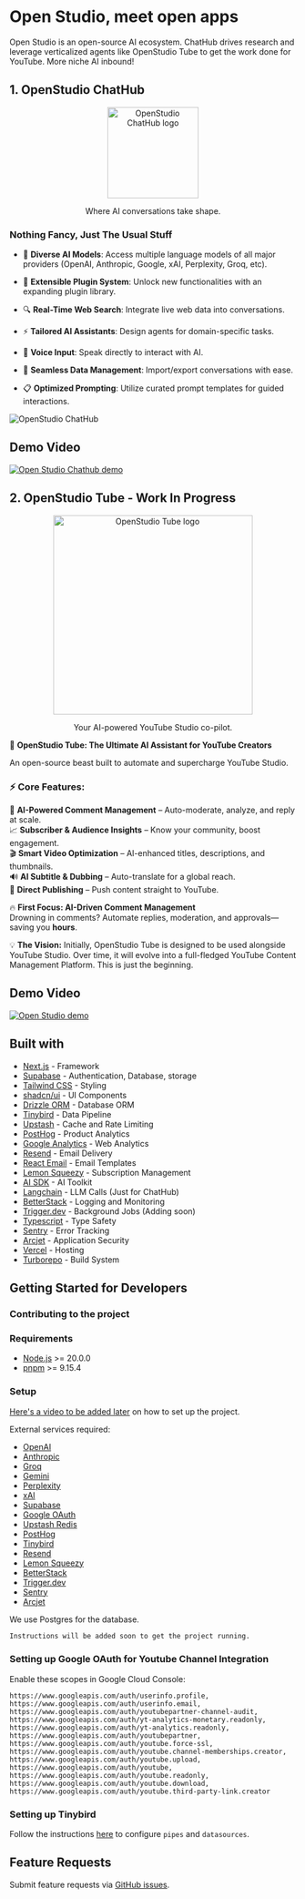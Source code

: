 # Open Studio, meet open apps

Open Studio is an open-source AI ecosystem. ChatHub drives research and leverage verticalized agents like OpenStudio Tube to get the work done for YouTube. More niche AI inbound!

## 1. OpenStudio ChatHub

<p align="center">
  <img width="160" alt="OpenStudio ChatHub logo" src=".github/screenshots/oschathubhero.png">
</p>

<p align="center">Where AI conversations take shape.</p>

### Nothing Fancy, Just The Usual Stuff

- 🤖 **Diverse AI Models**: Access multiple language models of all major providers (OpenAI, Anthropic, Google, xAI, Perplexity, Groq, etc).

- 🔧 **Extensible Plugin System**: Unlock new functionalities with an expanding plugin library.

- 🔍 **Real-Time Web Search**: Integrate live web data into conversations.

- ⚡ **Tailored AI Assistants**: Design agents for domain-specific tasks.

- 🎤 **Voice Input**: Speak directly to interact with AI.

- 💾 **Seamless Data Management**: Import/export conversations with ease.

- 📋 **Optimized Prompting**: Utilize curated prompt templates for guided interactions.

![OpenStudio ChatHub](.github/screenshots/oschathub.png)

## Demo Video

[![Open Studio Chathub demo](.github/screenshots/oschathubthumbnail.png)](https://youtu.be/KCd_bdnJ1SE?si=xJHksV_YNQrA-Wq2)


## 2. OpenStudio Tube - Work In Progress

<p align="center">
  <img width="350" alt="OpenStudio Tube logo" src=".github/screenshots/ostubehero.jpeg">
</p>

<p align="center">Your AI-powered YouTube Studio co-pilot.</p>

🚀 **OpenStudio Tube: The Ultimate AI Assistant for YouTube Creators**  

An open-source beast built to automate and supercharge YouTube Studio.  

### ⚡ **Core Features:**  
📝 **AI-Powered Comment Management** – Auto-moderate, analyze, and reply at scale.  
📈 **Subscriber & Audience Insights** – Know your community, boost engagement.  
🎬 **Smart Video Optimization** – AI-enhanced titles, descriptions, and thumbnails.  
🔊 **AI Subtitle & Dubbing** – Auto-translate for a global reach.  
🚀 **Direct Publishing** – Push content straight to YouTube.  
 

🔥 **First Focus: AI-Driven Comment Management**  
Drowning in comments? Automate replies, moderation, and approvals—saving you **hours**.

💡 **The Vision:** Initially, OpenStudio Tube is designed to be used alongside YouTube Studio. Over time, it will evolve into a full-fledged YouTube Content Management Platform. This is just the beginning. 

## Demo Video

[![Open Studio demo](.github/screenshots/ostubethumbnail.webp)](https://youtu.be/Z_2XLXBjqzI?si=yVJXvxlf7YHst9oT)

## Built with

- [Next.js](https://nextjs.org/) - Framework
- [Supabase](https://supabase.com/) - Authentication, Database, storage
- [Tailwind CSS](https://tailwindcss.com/) - Styling
- [shadcn/ui](https://ui.shadcn.com/) - UI Components
- [Drizzle ORM](https://orm.drizzle.team/) - Database ORM
- [Tinybird](https://tinybird.co/) - Data Pipeline
- [Upstash](https://upstash.com/) - Cache and Rate Limiting
- [PostHog](https://posthog.com/) - Product Analytics
- [Google Analytics](https://analytics.google.com/) - Web Analytics
- [Resend](https://resend.com/) - Email Delivery
- [React Email](https://react.email/) - Email Templates
- [Lemon Squeezy](https://lemonsqueezy.com/) - Subscription Management
- [AI SDK](https://sdk.vercel.ai/) - AI Toolkit
- [Langchain](https://langchain.com/) - LLM Calls (Just for ChatHub)
- [BetterStack](https://betterstack.com/) - Logging and Monitoring
- [Trigger.dev](https://trigger.dev/) - Background Jobs (Adding soon)
- [Typescript](https://www.typescriptlang.org/) - Type Safety
- [Sentry](https://sentry.io/) - Error Tracking
- [Arcjet](https://arcjet.com/) - Application Security
- [Vercel](https://vercel.com/) - Hosting
- [Turborepo](https://turbo.build/) - Build System

## Getting Started for Developers

### Contributing to the project

### Requirements

- [Node.js](https://nodejs.org/en/) >= 20.0.0
- [pnpm](https://pnpm.io/) >= 9.15.4

### Setup

[Here's a video to be added later](https://youtube.com/@kuluruvineeth) on how to set up the project.

External services required:

- [OpenAI](https://platform.openai.com/api-keys)
- [Anthropic](https://docs.anthropic.com/en/api/getting-started)
- [Groq](https://groq.com/)
- [Gemini](https://aistudio.google.com/)
- [Perplexity](https://docs.perplexity.ai/guides/getting-started)
- [xAI](https://x.ai/api)
- [Supabase](https://supabase.com/)
- [Google OAuth](https://console.cloud.google.com/apis/credentials)
- [Upstash Redis](https://upstash.com/)
- [PostHog](https://posthog.com/)
- [Tinybird](https://www.tinybird.co/)
- [Resend](https://resend.com/)
- [Lemon Squeezy](https://lemonsqueezy.com/)
- [BetterStack](https://betterstack.com/)
- [Trigger.dev](https://trigger.dev/)
- [Sentry](https://sentry.io/)
- [Arcjet](https://arcjet.com/)

We use Postgres for the database.


```bash
Instructions will be added soon to get the project running.
```

### Setting up Google OAuth for Youtube Channel Integration

Enable these scopes in Google Cloud Console:

```plaintext
https://www.googleapis.com/auth/userinfo.profile,
https://www.googleapis.com/auth/userinfo.email,
https://www.googleapis.com/auth/youtubepartner-channel-audit,
https://www.googleapis.com/auth/yt-analytics-monetary.readonly,
https://www.googleapis.com/auth/yt-analytics.readonly,
https://www.googleapis.com/auth/youtubepartner,
https://www.googleapis.com/auth/youtube.force-ssl,
https://www.googleapis.com/auth/youtube.channel-memberships.creator,
https://www.googleapis.com/auth/youtube.upload,
https://www.googleapis.com/auth/youtube,
https://www.googleapis.com/auth/youtube.readonly,
https://www.googleapis.com/auth/youtube.download,
https://www.googleapis.com/auth/youtube.third-party-link.creator
```

### Setting up Tinybird

Follow the instructions [here](./packages/tinybird/README.md) to configure `pipes` and `datasources`.

## Feature Requests

Submit feature requests via [GitHub issues](https://github.com/kuluruvineeth/openstudio-beta/issues).





